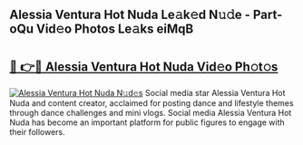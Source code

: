 ## Alessia Ventura Hot Nuda Le𝚊k𝚎d N𝚞𝚍e - Part-oQu Vid𝚎o Photos Le𝚊ks eiMqB

# <h2><a href="http://fbeoo2.evod.top/?m=Alessia+Ventura+Hot+Nuda">🔗 👉🔴 Alessia Ventura Hot Nuda Vid𝚎o Ph𝚘t𝚘s</a></h2>

[![Alessia Ventura Hot Nuda N𝚞d𝚎s](https://i.imgur.com/8V9OHl7.gif)](http://fbeoo2.evod.top/?m=Alessia+Ventura+Hot+Nuda)
Social media star Alessia Ventura Hot Nuda and content creator, acclaimed for posting dance and lifestyle themes through dance challenges and mini vlogs. Social media Alessia Ventura Hot Nuda has become an important platform for public figures to engage with their followers. 
